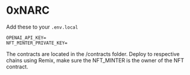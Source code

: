 
# 0xNARC

Add these to your `.env.local`

    OPENAI_API_KEY=
    NFT_MINTER_PRIVATE_KEY=

The contracts are located in the /contracts folder.
Deploy to respective chains using Remix, make sure the NFT_MINTER is the owner of the NFT contract.
